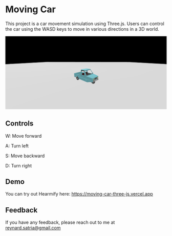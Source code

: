 # Moving Car
This project is a car movement simulation using Three.js. Users can control the car using the WASD keys to move in various directions in a 3D world.

![image alt](https://github.com/ReynardChristiansen/Moving_Car_ThreeJS/blob/main/Result.png?raw=true)

## Controls

W: Move forward

A: Turn left

S: Move backward

D: Turn right

## Demo

You can try out Hearmify here: https://moving-car-three-js.vercel.app

## Feedback

If you have any feedback, please reach out to me at reynard.satria@gmail.com

